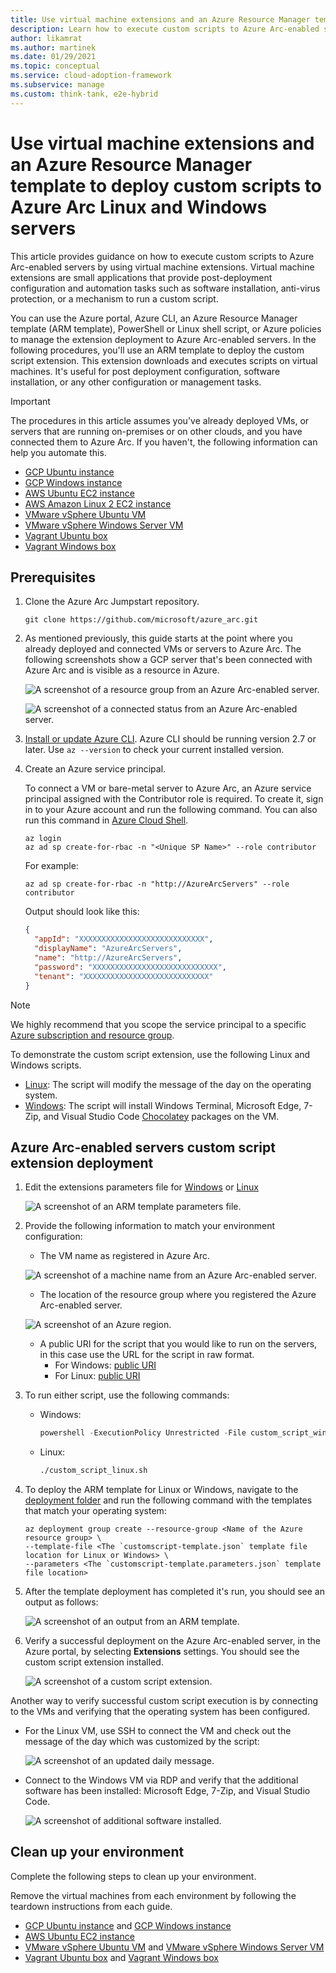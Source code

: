 ```yaml
---
title: Use virtual machine extensions and an Azure Resource Manager template to deploy custom scripts to Azure Arc Linux and Windows servers
description: Learn how to execute custom scripts to Azure Arc-enabled servers by using virtual machine extensions that provide post-deployment configuration and automation tasks.
author: likamrat
ms.author: martinek
ms.date: 01/29/2021
ms.topic: conceptual
ms.service: cloud-adoption-framework
ms.subservice: manage
ms.custom: think-tank, e2e-hybrid
---
```


# Use virtual machine extensions and an Azure Resource Manager template to deploy custom scripts to Azure Arc Linux and Windows servers

This article provides guidance on how to execute custom scripts to Azure Arc-enabled servers by using virtual machine extensions. Virtual machine extensions are small applications that provide post-deployment configuration and automation tasks such as software installation, anti-virus protection, or a mechanism to run a custom script.

You can use the Azure portal, Azure CLI, an Azure Resource Manager template (ARM template), PowerShell or Linux shell script, or Azure policies to manage the extension deployment to Azure Arc-enabled servers. In the following procedures, you'll use an ARM template to deploy the custom script extension. This extension downloads and executes scripts on virtual machines. It's useful for post deployment configuration, software installation, or any other configuration or management tasks.

> [!IMPORTANT]
> The procedures in this article assumes you've already deployed VMs, or servers that are running on-premises or on other clouds, and you have connected them to Azure Arc. If you haven't, the following information can help you automate this.

- [GCP Ubuntu instance](./gcp-terraform-ubuntu.md)
- [GCP Windows instance](./gcp-terraform-windows.md)
- [AWS Ubuntu EC2 instance](./aws-terraform-ubuntu.md)
- [AWS Amazon Linux 2 EC2 instance](./aws-terraform-al2.md)
- [VMware vSphere Ubuntu VM](./vmware-terraform-ubuntu.md)
- [VMware vSphere Windows Server VM](./vmware-terraform-windows.md)
- [Vagrant Ubuntu box](./local-vagrant-ubuntu.md)
- [Vagrant Windows box](./local-vagrant-windows.md)

## Prerequisites

1. Clone the Azure Arc Jumpstart repository.

    ```console
    git clone https://github.com/microsoft/azure_arc.git
    ```

2. As mentioned previously, this guide starts at the point where you already deployed and connected VMs or servers to Azure Arc. The following screenshots show a GCP server that's been connected with Azure Arc and is visible as a resource in Azure.

    ![A screenshot of a resource group from an Azure Arc-enabled server.](./media/arc-vm-extension-custom-script/resource-group.png)

    ![A screenshot of a connected status from an Azure Arc-enabled server.](./media/arc-vm-extension-custom-script/connected-status.png)

3. [Install or update Azure CLI](/cli/azure/install-azure-cli). Azure CLI should be running version 2.7 or later. Use `az --version` to check your current installed version.

4. Create an Azure service principal.

    To connect a VM or bare-metal server to Azure Arc, an Azure service principal assigned with the Contributor role is required. To create it, sign in to your Azure account and run the following command. You can also run this command in [Azure Cloud Shell](https://shell.azure.com/).

    ```console
    az login
    az ad sp create-for-rbac -n "<Unique SP Name>" --role contributor
    ```

    For example:

    ```console
    az ad sp create-for-rbac -n "http://AzureArcServers" --role contributor
    ```

    Output should look like this:

    ```json
    {
      "appId": "XXXXXXXXXXXXXXXXXXXXXXXXXXXX",
      "displayName": "AzureArcServers",
      "name": "http://AzureArcServers",
      "password": "XXXXXXXXXXXXXXXXXXXXXXXXXXXX",
      "tenant": "XXXXXXXXXXXXXXXXXXXXXXXXXXXX"
    }
    ```

> [!NOTE]
> We highly recommend that you scope the service principal to a specific [Azure subscription and resource group](/cli/azure/ad/sp).

To demonstrate the custom script extension, use the following Linux and Windows scripts.

- [Linux](https://github.com/microsoft/azure_arc/blob/main/azure_arc_servers_jumpstart/scripts/custom_script_linux.sh): The script will modify the message of the day on the operating system.
- [Windows](https://github.com/microsoft/azure_arc/blob/main/azure_arc_servers_jumpstart/scripts/custom_script_windows.ps1): The script will install Windows Terminal, Microsoft Edge, 7-Zip, and Visual Studio Code [Chocolatey](https://chocolatey.org/) packages on the VM.

## Azure Arc-enabled servers custom script extension deployment

1. Edit the extensions parameters file for [Windows](https://github.com/microsoft/azure_arc/blob/main/azure_arc_servers_jumpstart/archive/extensions/arm/customscript-templatewindows.parameters.json) or [Linux](https://github.com/microsoft/azure_arc/blob/main/azure_arc_servers_jumpstart/archive/extensions/arm/customscript-templatelinux.parameters.json)

   ![A screenshot of an ARM template parameters file.](./media/arc-vm-extension-custom-script/parameters-file.png)

2. Provide the following information to match your environment configuration:

    - The VM name as registered in Azure Arc.

    ![A screenshot of a machine name from an Azure Arc-enabled server.](./media/arc-vm-extension-custom-script/machine-name.png)

    - The location of the resource group where you registered the Azure Arc-enabled server.

    ![A screenshot of an Azure region.](./media/arc-vm-extension-custom-script/azure-region.png)

    - A public URI for the script that you would like to run on the servers, in this case use the URL for the script in raw format.
      - For Windows: [public URI](https://raw.githubusercontent.com/microsoft/azure_arc/main/azure_arc_servers_jumpstart/scripts/custom_script_windows.ps1)
      - For Linux: [public URI](https://raw.githubusercontent.com/microsoft/azure_arc/main/azure_arc_servers_jumpstart/scripts/custom_script_linux.sh)

3. To run either script, use the following commands:

    - Windows:

         ```powershell
         powershell -ExecutionPolicy Unrestricted -File custom_script_windows.ps1
         ```

    - Linux:

         ```bash
         ./custom_script_linux.sh
         ```

4. To deploy the ARM template for Linux or Windows, navigate to the [deployment folder](https://github.com/microsoft/azure_arc/tree/main/azure_arc_servers_jumpstart/archive/extensions/arm) and run the following command with the templates that match your operating system:

    ```azurecli
    az deployment group create --resource-group <Name of the Azure resource group> \
    --template-file <The `customscript-template.json` template file location for Linux or Windows> \
    --parameters <The `customscript-template.parameters.json` template file location>
    ```

5. After the template deployment has completed it's run, you should see an output as follows:

    ![A screenshot of an output from an ARM template.](./media/arc-vm-extension-custom-script/output.png)

6. Verify a successful deployment on the Azure Arc-enabled server, in the Azure portal, by selecting **Extensions** settings. You should see the custom script extension installed.

    ![A screenshot of a custom script extension.](./media/arc-vm-extension-custom-script/custom-script-extension.png)

Another way to verify successful custom script execution is by connecting to the VMs and verifying that the operating system has been configured.

- For the Linux VM, use SSH to connect the VM and check out the message of the day which was customized by the script:

  ![A screenshot of an updated daily message.](./media/arc-vm-extension-custom-script/daily-message.png)

- Connect to the Windows VM via RDP and verify that the additional software has been installed: Microsoft Edge, 7-Zip, and Visual Studio Code.

  ![A screenshot of additional software installed.](./media/arc-vm-extension-custom-script/additional-software.png)

## Clean up your environment

Complete the following steps to clean up your environment.

Remove the virtual machines from each environment by following the teardown instructions from each guide.

- [GCP Ubuntu instance](./gcp-terraform-ubuntu.md) and [GCP Windows instance](./gcp-terraform-windows.md)
- [AWS Ubuntu EC2 instance](./aws-terraform-ubuntu.md)
- [VMware vSphere Ubuntu VM](./vmware-terraform-ubuntu.md) and [VMware vSphere Windows Server VM](./vmware-terraform-windows.md)
- [Vagrant Ubuntu box](./local-vagrant-ubuntu.md) and [Vagrant Windows box](./local-vagrant-windows.md)
